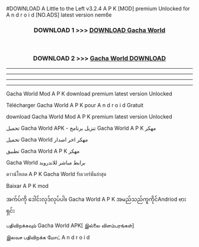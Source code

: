 #DOWNLOAD A Little to the Left v3.2.4 A P K [MOD] premium Unlocked for A n d r o i d [NO.ADS] latest version nem6e 



<div align="center">

<h3>DOWNLOAD 1 >>> <a href="https://getmod1.web.app/?judule=Btd Battles">DOWNLOAD Gacha World </a></h3><br>

<h3>DOWNLOAD 2 >>> <a href="https://getmod1.web.app/?judule=Btd Battles">Gacha World  DOWNLOAD </a></h3>

</div>


----------------------------------------------------------

----------------------------------------------------------

----------------------------------------------------------

----------------------------------------------------------


Gacha World  Mod A P K download premium latest version Unlocked

Télécharger Gacha World  A P K pour A n d r o i d Gratuit

download Gacha World  Mod A P K premium latest version Unlocked

تحميل Gacha World  APK - تنزيل برنامج Gacha World  A P K مهكر

تحميل Gacha World  مهكر اخر اصدار

تطبيق Gacha World  A P K مهكر

Gacha World  برابط مباشر للاندرويد

ดาวน์โหลด A P K Gacha World  รับเวอร์ชันล่าสุด

Baixar A P K mod

အက်ပ်ကို ဒေါင်းလုဒ်လုပ်ပါ။ Gacha World  A P K အမည်သည်ကူကိုင်Andriod ဗားရှင်း

பதிவிறக்கவும் Gacha World  APK[ இல்லை விளம்பரங்கள்] 
 
இலவச பதிவிறக்க மோட் A n d r o i d



